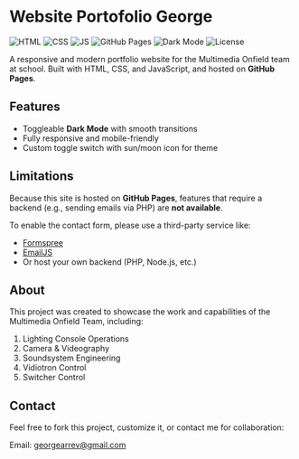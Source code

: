 # Website Portofolio George
![HTML](https://img.shields.io/badge/HTML5-E34F26?logo=html5&logoColor=white)
![CSS](https://img.shields.io/badge/CSS3-1572B6?logo=css3&logoColor=white)
![JS](https://img.shields.io/badge/JavaScript-F7DF1E?logo=javascript&logoColor=black)
![GitHub Pages](https://img.shields.io/badge/Hosted%20on-GitHub%20Pages-blue?logo=github)
![Dark Mode](https://img.shields.io/badge/Dark%20Mode-Enabled-black?style=flat&logo=halfmoon&logoColor=white)
![License](https://img.shields.io/badge/License-MIT-green)


A responsive and modern portfolio website for the Multimedia Onfield team at school. Built with HTML, CSS, and JavaScript, and hosted on **GitHub Pages**.

## Features

- Toggleable **Dark Mode** with smooth transitions  
- Fully responsive and mobile-friendly  
- Custom toggle switch with sun/moon icon for theme  

## Limitations

Because this site is hosted on **GitHub Pages**, features that require a backend (e.g., sending emails via PHP) are **not available**.

To enable the contact form, please use a third-party service like:

- [Formspree](https://formspree.io/)
- [EmailJS](https://emailjs.com/)
- Or host your own backend (PHP, Node.js, etc.)

## About
This project was created to showcase the work and capabilities of the Multimedia Onfield Team, including:

1. Lighting Console Operations
2. Camera & Videography
3.  Soundsystem Engineering
4. Vidiotron Control
5. Switcher Control

## Contact
Feel free to fork this project, customize it, or contact me for collaboration:

Email: [georgearrev@gmail.com](mailto:georgearrev@gmail.com)

